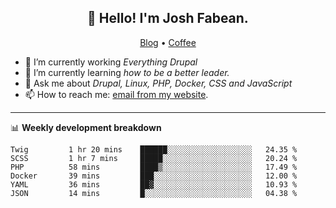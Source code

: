 <h2 align="center">👋 Hello! I'm Josh Fabean.</h2>
<p align="center">
  <a href="https://joshfabean.com">Blog</a> •
  <a href="https://www.buymeacoffee.com/LSxne6Yr4">Coffee</a>
</p>

- 🔭 I’m currently working *Everything Drupal*
- 🌱 I’m currently learning *how to be a better leader.*
- 💬 Ask me about *Drupal, Linux, PHP, Docker, CSS and JavaScript*
- 📫 How to reach me: [email from my website](https://joshfabean.com).

-------

📊 **Weekly development breakdown**
<!--START_SECTION:waka-->

```text
Twig         1 hr 20 mins    ██████░░░░░░░░░░░░░░░░░░░   24.35 %
SCSS         1 hr 7 mins     █████░░░░░░░░░░░░░░░░░░░░   20.24 %
PHP          58 mins         ████▒░░░░░░░░░░░░░░░░░░░░   17.49 %
Docker       39 mins         ███░░░░░░░░░░░░░░░░░░░░░░   12.00 %
YAML         36 mins         ██▓░░░░░░░░░░░░░░░░░░░░░░   10.93 %
JSON         14 mins         █░░░░░░░░░░░░░░░░░░░░░░░░   04.38 %
```

<!--END_SECTION:waka-->

<!--
**fabean/fabean** is a ✨ _special_ ✨ repository because its `README.md` (this file) appears on your GitHub profile.

Here are some ideas to get you started:

- 🔭 I’m currently working on ...
- 🌱 I’m currently learning ...
- 👯 I’m looking to collaborate on ...
- 🤔 I’m looking for help with ...
- 💬 Ask me about ...
- 📫 How to reach me: ...
- 😄 Pronouns: ...
- ⚡ Fun fact: ...
-->
